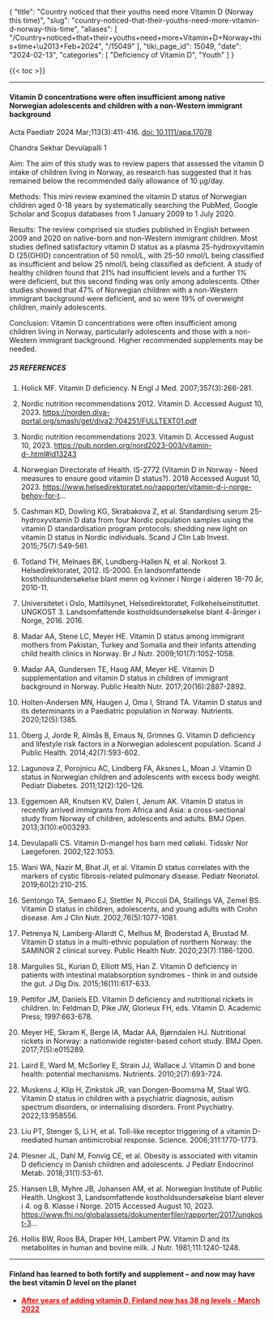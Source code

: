 {
  "title": "Country noticed that their youths need more Vitamin D (Norway this time)",
  "slug": "country-noticed-that-their-youths-need-more-vitamin-d-norway-this-time",
  "aliases": [
    "/Country+noticed+that+their+youths+need+more+Vitamin+D+Norway+this+time+\u2013+Feb+2024",
    "/15049"
  ],
  "tiki_page_id": 15049,
  "date": "2024-02-13",
  "categories": [
    "Deficiency of Vitamin D",
    "Youth"
  ]
}

{{< toc >}}

---

#### Vitamin D concentrations were often insufficient among native Norwegian adolescents and children with a non-Western immigrant background

Acta Paediatr 2024 Mar;113(3):411-416. [doi: 10.1111/apa.17078](https://doi.org/10.1111/apa.17078)

Chandra Sekhar Devulapalli 1

Aim: The aim of this study was to review papers that assessed the vitamin D intake of children living in Norway, as research has suggested that it has remained below the recommended daily allowance of 10 μg/day.

Methods: This mini review examined the vitamin D status of Norwegian children aged 0-18 years by systematically searching the PubMed, Google Scholar and Scopus databases from 1 January 2009 to 1 July 2020.

Results: The review comprised six studies published in English between 2009 and 2020 on native-born and non-Western immigrant children. Most studies defined satisfactory vitamin D status as a plasma 25-hydroxyvitamin D (25(OH)D) concentration of 50 nmol/L, with 25-50 nmol/L being classified as insufficient and below 25 nmol/L being classified as deficient. A study of healthy children found that 21% had insufficient levels and a further 1% were deficient, but this second finding was only among adolescents. Other studies showed that 47% of Norwegian children with a non-Western immigrant background were deficient, and so were 19% of overweight children, mainly adolescents.

Conclusion: Vitamin D concentrations were often insufficient among children living in Norway, particularly adolescents and those with a non-Western immigrant background. Higher recommended supplements may be needed.

##### 25 REFERENCES

1. Holick MF. Vitamin D deficiency. N Engl J Med. 2007;357(3):266-281.

1. Nordic nutrition recommendations 2012. Vitamin D. Accessed August 10, 2023. https://norden.diva-portal.org/smash/get/diva2:704251/FULLTEXT01.pdf

1. Nordic nutrition recommendations 2023. Vitamin D. Accessed August 10, 2023. https://pub.norden.org/nord2023-003/vitamin-d-.html#id13243

1. Norwegian Directorate of Health. IS-2772 (Vitamin D in Norway - Need measures to ensure good vitamin D status?). 2018 Accessed August 10, 2023. https://www.helsedirektoratet.no/rapporter/vitamin-d-i-norge-behov-for-t...

1. Cashman KD, Dowling KG, Skrabakova Z, et al. Standardising serum 25-hydroxyvitamin D data from four Nordic population samples using the vitamin D standardisation program protocols: shedding new light on vitamin D status in Nordic individuals. Scand J Clin Lab Invest. 2015;75(7):549-561.

1. Totland TH, Melnaes BK, Lundberg-Hallen N, et al. Norkost 3. Helsedirektoratet, 2012. IS-2000. En landsomfattende kostholdsundersøkelse blant menn og kvinner i Norge i alderen 18-70 år, 2010-11.

1. Universitetet i Oslo, Mattilsynet, Helsedirektoratet, Folkehelseinstituttet. UNGKOST 3. Landsomfattende kostholdsundersøkelse blant 4-åringer i Norge, 2016. 2016.

1. Madar AA, Stene LC, Meyer HE. Vitamin D status among immigrant mothers from Pakistan, Turkey and Somalia and their infants attending child health clinics in Norway. Br J Nutr. 2009;101(7):1052-1058.

1. Madar AA, Gundersen TE, Haug AM, Meyer HE. Vitamin D supplementation and vitamin D status in children of immigrant background in Norway. Public Health Nutr. 2017;20(16):2887-2892.

1. Holten-Andersen MN, Haugen J, Oma I, Strand TA. Vitamin D status and its determinants in a Paediatric population in Norway. Nutrients. 2020;12(5):1385.

1. Öberg J, Jorde R, Almås B, Emaus N, Grimnes G. Vitamin D deficiency and lifestyle risk factors in a Norwegian adolescent population. Scand J Public Health. 2014;42(7):593-602.

1. Lagunova Z, Porojnicu AC, Lindberg FA, Aksnes L, Moan J. Vitamin D status in Norwegian children and adolescents with excess body weight. Pediatr Diabetes. 2011;12(2):120-126.

1. Eggemoen AR, Knutsen KV, Dalen I, Jenum AK. Vitamin D status in recently arrived immigrants from Africa and Asia: a cross-sectional study from Norway of children, adolescents and adults. BMJ Open. 2013;3(10):e003293.

1. Devulapalli CS. Vitamin D-mangel hos barn med cøliaki. Tidsskr Nor Laegeforen. 2002;122:1053.

1. Wani WA, Nazir M, Bhat JI, et al. Vitamin D status correlates with the markers of cystic fibrosis-related pulmonary disease. Pediatr Neonatol. 2019;60(2):210-215.

1. Sentongo TA, Semaeo EJ, Stettler N, Piccoli DA, Stallings VA, Zemel BS. Vitamin D status in children, adolescents, and young adults with Crohn disease. Am J Clin Nutr. 2002;76(5):1077-1081.

1. Petrenya N, Lamberg-Allardt C, Melhus M, Broderstad A, Brustad M. Vitamin D status in a multi-ethnic population of northern Norway: the SAMINOR 2 clinical survey. Public Health Nutr. 2020;23(7):1186-1200.

1. Margulies SL, Kurian D, Elliott MS, Han Z. Vitamin D deficiency in patients with intestinal malabsorption syndromes - think in and outside the gut. J Dig Dis. 2015;16(11):617-633.

1. Pettifor JM, Daniels ED. Vitamin D deficiency and nutritional rickets in children. In: Feldman D, Pike JW, Glorieux FH, eds. Vitamin D. Academic Press; 1997:663-678.

1. Meyer HE, Skram K, Berge IA, Madar AA, Bjørndalen HJ. Nutritional rickets in Norway: a nationwide register-based cohort study. BMJ Open. 2017;7(5):e015289.

1. Laird E, Ward M, McSorley E, Strain JJ, Wallace J. Vitamin D and bone health: potential mechanisms. Nutrients. 2010;2(7):693-724.

1. Muskens J, Klip H, Zinkstok JR, van Dongen-Boomsma M, Staal WG. Vitamin D status in children with a psychiatric diagnosis, autism spectrum disorders, or internalising disorders. Front Psychiatry. 2022;13:958556.

1. Liu PT, Stenger S, Li H, et al. Toll-like receptor triggering of a vitamin D-mediated human antimicrobial response. Science. 2006;311:1770-1773.

1. Plesner JL, Dahl M, Fonvig CE, et al. Obesity is associated with vitamin D deficiency in Danish children and adolescents. J Pediatr Endocrinol Metab. 2018;31(1):53-61.

1. Hansen LB, Myhre JB, Johansen AM, et al. Norwegian Institute of Public Health. Ungkost 3, Landsomfattende kostholdsundersøkelse blant elever i 4. og 8. Klasse i Norge. 2015 Accessed August 10, 2023. https://www.fhi.no/globalassets/dokumenterfiler/rapporter/2017/ungkost-3...

1. Hollis BW, Roos BA, Draper HH, Lambert PW. Vitamin D and its metabolites in human and bovine milk. J Nutr. 1981;111:1240-1248.

---

#### Finland has learned to both fortify and supplement – and now may have the best vitamin D level on the planet

*  **<a href="/posts/after-years-of-adding-vitamin-d-finland-now-has-38-ng-levels" style="color: red; text-decoration: underline;" title="This post/category does not exist yet: After years of adding vitamin D, Finland now has 38 ng levels - March 2022">After years of adding vitamin D, Finland now has 38 ng levels - March 2022</a>** 

